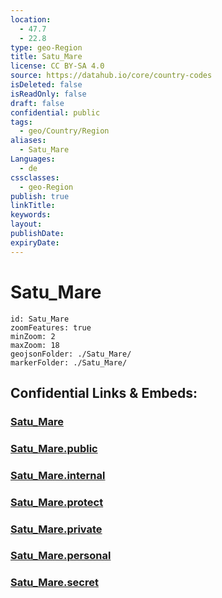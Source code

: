 ```yaml
---
location:
  - 47.7
  - 22.8
type: geo-Region
title: Satu_Mare
license: CC BY-SA 4.0
source: https://datahub.io/core/country-codes
isDeleted: false
isReadOnly: false
draft: false
confidential: public
tags:
  - geo/Country/Region
aliases:
  - Satu_Mare
Languages:
  - de
cssclasses:
  - geo-Region
publish: true
linkTitle:
keywords:
layout:
publishDate:
expiryDate:
---
```


# Satu_Mare

```leaflet
id: Satu_Mare
zoomFeatures: true 
minZoom: 2 
maxZoom: 18
geojsonFolder: ./Satu_Mare/
markerFolder: ./Satu_Mare/
```


## Confidential Links & Embeds: 

### [Satu_Mare](/_Standards/Earth/Continent/Europe/Europe~East/Romania/Regions~Romania/Romania~Nord-Vest/Satu_Mare.md) 

### [Satu_Mare.public](/_public/Earth/Continent/Europe/Europe~East/Romania/Regions~Romania/Romania~Nord-Vest/Satu_Mare.public.md) 

### [Satu_Mare.internal](/_internal/Earth/Continent/Europe/Europe~East/Romania/Regions~Romania/Romania~Nord-Vest/Satu_Mare.internal.md) 

### [Satu_Mare.protect](/_protect/Earth/Continent/Europe/Europe~East/Romania/Regions~Romania/Romania~Nord-Vest/Satu_Mare.protect.md) 

### [Satu_Mare.private](/_private/Earth/Continent/Europe/Europe~East/Romania/Regions~Romania/Romania~Nord-Vest/Satu_Mare.private.md) 

### [Satu_Mare.personal](/_personal/Earth/Continent/Europe/Europe~East/Romania/Regions~Romania/Romania~Nord-Vest/Satu_Mare.personal.md) 

### [Satu_Mare.secret](/_secret/Earth/Continent/Europe/Europe~East/Romania/Regions~Romania/Romania~Nord-Vest/Satu_Mare.secret.md)

